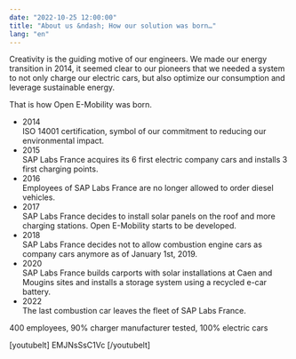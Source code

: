 ```yaml
---
date: "2022-10-25 12:00:00"
title: "About us &ndash; How our solution was born…"
lang: "en"
---
```


Creativity is the guiding motive of our engineers. We made our energy transition in 2014, it seemed clear to our pioneers that we needed a system to not only charge our electric cars, but also optimize our consumption and leverage sustainable energy.

That is how Open E-Mobility was born.

- 2014<br>
  ISO 14001 certification, symbol of our commitment to reducing our environmental impact.
- 2015<br>
  SAP Labs France acquires its 6 first electric company cars and installs 3 first charging points.
- 2016<br>
  Employees of SAP Labs France are no longer allowed to order diesel vehicles.
- 2017<br>
  SAP Labs France decides to install solar panels on the roof and more charging stations. Open E-Mobility starts to be developed.  
- 2018<br>
  SAP Labs France decides not to allow combustion engine cars as company cars anymore as of January 1st, 2019.
- 2020<br>
  SAP Labs France builds carports with solar installations at Caen and Mougins sites and installs a storage system using a recycled e-car battery.
- 2022<br>
  The last combustion car leaves the fleet of SAP Labs France.

400 employees, 90% charger manufacturer tested, 100% electric cars

[youtubelt] EMJNsSsC1Vc [/youtubelt]

